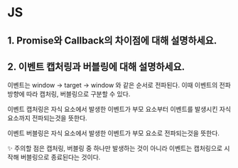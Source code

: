 # JS

## 1. Promise와 Callback의 차이점에 대해 설명하세요.

## 2. 이벤트 캡처링과 버블링에 대해 설명하세요.

이벤트는 window -> target -> window 와 같은 순서로 전파된다. 이때 이벤트의 전파 방향에 따라 캡처링, 버블링으로 구분할 수 있다.

이벤트 캡처링은 자식 요소에서 발생한 이벤트가 부모 요소부터 이벤트를 발생시킨 자식 요소까지 전파되는것을 뜻한다.

이벤트 버블링은 자식 요소에서 발생한 이벤트가 부모 요소로 전파되는것을 뜻한다.

✨ 주의할 점은 캡처링, 버블링 중 하나만 발생하는 것이 아니라 이벤트는 캡처링으로 시작해 버블링으로 종료된다는 것이다.

